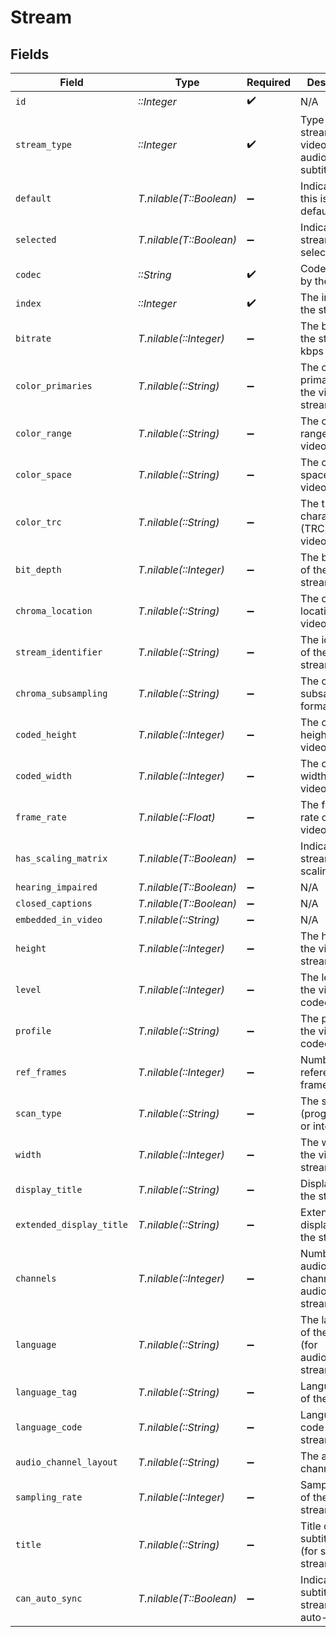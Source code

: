 # Stream


## Fields

| Field                                                   | Type                                                    | Required                                                | Description                                             | Example                                                 |
| ------------------------------------------------------- | ------------------------------------------------------- | ------------------------------------------------------- | ------------------------------------------------------- | ------------------------------------------------------- |
| `id`                                                    | *::Integer*                                             | :heavy_check_mark:                                      | N/A                                                     | 272796                                                  |
| `stream_type`                                           | *::Integer*                                             | :heavy_check_mark:                                      | Type of stream (1 = video, 2 = audio, 3 = subtitle)     | 1                                                       |
| `default`                                               | *T.nilable(T::Boolean)*                                 | :heavy_minus_sign:                                      | Indicates if this is the default stream                 | true                                                    |
| `selected`                                              | *T.nilable(T::Boolean)*                                 | :heavy_minus_sign:                                      | Indicates if the stream is selected                     | true                                                    |
| `codec`                                                 | *::String*                                              | :heavy_check_mark:                                      | Codec used by the stream                                | h264                                                    |
| `index`                                                 | *::Integer*                                             | :heavy_check_mark:                                      | The index of the stream                                 | 0                                                       |
| `bitrate`                                               | *T.nilable(::Integer)*                                  | :heavy_minus_sign:                                      | The bitrate of the stream in kbps                       | 6273                                                    |
| `color_primaries`                                       | *T.nilable(::String)*                                   | :heavy_minus_sign:                                      | The color primaries of the video stream                 | bt709                                                   |
| `color_range`                                           | *T.nilable(::String)*                                   | :heavy_minus_sign:                                      | The color range of the video stream                     | tv                                                      |
| `color_space`                                           | *T.nilable(::String)*                                   | :heavy_minus_sign:                                      | The color space of the video stream                     | bt709                                                   |
| `color_trc`                                             | *T.nilable(::String)*                                   | :heavy_minus_sign:                                      | The transfer characteristics (TRC) of the video stream  | bt709                                                   |
| `bit_depth`                                             | *T.nilable(::Integer)*                                  | :heavy_minus_sign:                                      | The bit depth of the video stream                       | 8                                                       |
| `chroma_location`                                       | *T.nilable(::String)*                                   | :heavy_minus_sign:                                      | The chroma location of the video stream                 | left                                                    |
| `stream_identifier`                                     | *T.nilable(::String)*                                   | :heavy_minus_sign:                                      | The identifier of the video stream                      | 2                                                       |
| `chroma_subsampling`                                    | *T.nilable(::String)*                                   | :heavy_minus_sign:                                      | The chroma subsampling format                           | 4:2:0                                                   |
| `coded_height`                                          | *T.nilable(::Integer)*                                  | :heavy_minus_sign:                                      | The coded height of the video stream                    | 1088                                                    |
| `coded_width`                                           | *T.nilable(::Integer)*                                  | :heavy_minus_sign:                                      | The coded width of the video stream                     | 1920                                                    |
| `frame_rate`                                            | *T.nilable(::Float)*                                    | :heavy_minus_sign:                                      | The frame rate of the video stream                      | 29.97                                                   |
| `has_scaling_matrix`                                    | *T.nilable(T::Boolean)*                                 | :heavy_minus_sign:                                      | Indicates if the stream has a scaling matrix            | false                                                   |
| `hearing_impaired`                                      | *T.nilable(T::Boolean)*                                 | :heavy_minus_sign:                                      | N/A                                                     | false                                                   |
| `closed_captions`                                       | *T.nilable(T::Boolean)*                                 | :heavy_minus_sign:                                      | N/A                                                     | false                                                   |
| `embedded_in_video`                                     | *T.nilable(::String)*                                   | :heavy_minus_sign:                                      | N/A                                                     | 1                                                       |
| `height`                                                | *T.nilable(::Integer)*                                  | :heavy_minus_sign:                                      | The height of the video stream                          | 1080                                                    |
| `level`                                                 | *T.nilable(::Integer)*                                  | :heavy_minus_sign:                                      | The level of the video codec                            | 40                                                      |
| `profile`                                               | *T.nilable(::String)*                                   | :heavy_minus_sign:                                      | The profile of the video codec                          | main                                                    |
| `ref_frames`                                            | *T.nilable(::Integer)*                                  | :heavy_minus_sign:                                      | Number of reference frames                              | 4                                                       |
| `scan_type`                                             | *T.nilable(::String)*                                   | :heavy_minus_sign:                                      | The scan type (progressive or interlaced)               | progressive                                             |
| `width`                                                 | *T.nilable(::Integer)*                                  | :heavy_minus_sign:                                      | The width of the video stream                           | 1920                                                    |
| `display_title`                                         | *T.nilable(::String)*                                   | :heavy_minus_sign:                                      | Display title of the stream                             | 1080p (H.264)                                           |
| `extended_display_title`                                | *T.nilable(::String)*                                   | :heavy_minus_sign:                                      | Extended display title of the stream                    | 1080p (H.264)                                           |
| `channels`                                              | *T.nilable(::Integer)*                                  | :heavy_minus_sign:                                      | Number of audio channels (for audio streams)            | 2                                                       |
| `language`                                              | *T.nilable(::String)*                                   | :heavy_minus_sign:                                      | The language of the stream (for audio/subtitle streams) | English                                                 |
| `language_tag`                                          | *T.nilable(::String)*                                   | :heavy_minus_sign:                                      | Language tag of the stream                              | en                                                      |
| `language_code`                                         | *T.nilable(::String)*                                   | :heavy_minus_sign:                                      | Language code of the stream                             | eng                                                     |
| `audio_channel_layout`                                  | *T.nilable(::String)*                                   | :heavy_minus_sign:                                      | The audio channel layout                                | stereo                                                  |
| `sampling_rate`                                         | *T.nilable(::Integer)*                                  | :heavy_minus_sign:                                      | Sampling rate of the audio stream in Hz                 | 48000                                                   |
| `title`                                                 | *T.nilable(::String)*                                   | :heavy_minus_sign:                                      | Title of the subtitle track (for subtitle streams)      | English                                                 |
| `can_auto_sync`                                         | *T.nilable(T::Boolean)*                                 | :heavy_minus_sign:                                      | Indicates if the subtitle stream can auto-sync          | false                                                   |